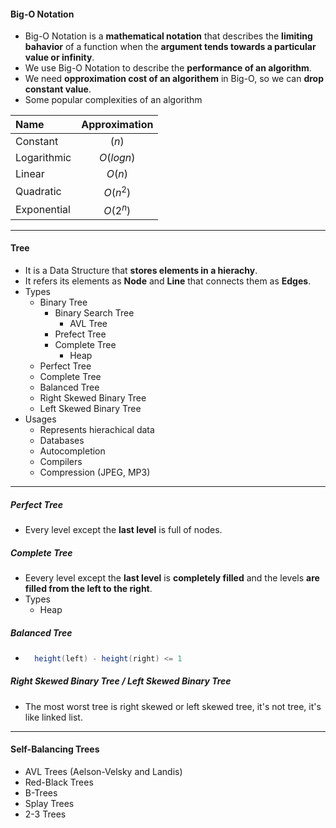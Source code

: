 #### Big-O Notation
- Big-O Notation is a **mathematical notation** that describes the **limiting bahavior** of a function when the **argument tends towards a particular value or infinity**.
- We use Big-O Notation to describe the **performance of an algorithm**.
- We need **opproximation cost of an algorithem** in Big-O, so we can **drop constant value**.
- Some popular complexities of an algorithm 
 
| Name | Approximation |
| :--- | :---: |
| Constant | $(n)$ |
| Logarithmic | $O(log n)$ |
| Linear | $O(n)$ |
| Quadratic | $O(n^2)$ |
| Exponential | $O(2^n)$ |

---
#### Tree
- It is a Data Structure that **stores elements in a hierachy**.
- It refers its elements as **Node** and **Line** that connects them as **Edges**.
- Types
    - Binary Tree
        - Binary Search Tree
            - AVL Tree 
        - Prefect Tree
        - Complete Tree
            - Heap 
    - Perfect Tree
    - Complete Tree
    - Balanced Tree
    - Right Skewed Binary Tree
    - Left Skewed Binary Tree
- Usages
    - Represents hierachical data
    - Databases
    - Autocompletion
    - Compilers
    - Compression (JPEG, MP3)
---
##### Perfect Tree
- Every level except the **last level** is full of nodes.
##### Complete Tree
- Eevery level except the **last level** is **completely filled** and the levels **are filled from the left to the right**.
- Types
    - Heap 
##### Balanced Tree
- ```Java 
    height(left) - height(right) <= 1
  ```
##### Right Skewed Binary Tree / Left Skewed Binary Tree
- The most worst tree is right skewed or left skewed tree, it's not tree, it's like linked list.
---
#### Self-Balancing Trees
- AVL Trees (Aelson-Velsky and Landis)
- Red-Black Trees
- B-Trees
- Splay Trees
- 2-3 Trees
